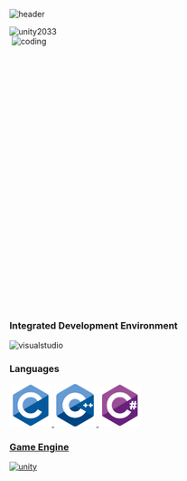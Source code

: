 ![header](https://capsule-render.vercel.app/api?&type=waving&text=Game&animation=blink&color=gradient&customColorList=0,2,2,5,30&desc=Instructor&descAlignY=85&height=150)

<p align="left"> <img src="https://komarev.com/ghpvc/?username=unity2033&label=Profile%20views&color=0e75b6&style=flat" alt="unity2033"/>
<img align="right" alt="coding" width = "500" height = "500" src = "https://github.com/Unity2033/Unity2033/assets/82032086/9698b664-10f4-4af5-a633-9aed31c73b0e">
  
<h3 align="left"> Integrated Development Environment 
</h3> <p align="justify">
</h3> <p align="justify"> <img src="https://github.com/Unity2033/Unity2033/assets/82032086/308254b9-ba48-4378-9cad-1ff0915833ce" alt="visualstudio" width="75" height="75"/>

<h3 align="left">Languages 
</h3> <p align="left">
  
 <a href="https://www.cprogramming.com/" target="_blank" rel="noreferrer"> <img src="https://raw.githubusercontent.com/devicons/devicon/master/icons/c/c-original.svg" alt="c" width="75" height="75"/> 
 <a href="https://www.w3schools.com/cpp/" target="_blank" rel="noreferrer"> <img src="https://raw.githubusercontent.com/devicons/devicon/master/icons/cplusplus/cplusplus-original.svg" alt="cplusplus" width="75" height="75"/>
 <a href="https://www.w3schools.com/cs/" target="_blank" rel="noreferrer"> <img src="https://raw.githubusercontent.com/devicons/devicon/master/icons/csharp/csharp-original.svg" alt="csharp" width="75" height="75"/>

<h3 align="left"> Game Engine
</h3> <p align="left"> <img src="https://cdn.icon-icons.com/icons2/233/PNG/512/Unity_26208.png" alt="unity" width="75" height="75"/>
